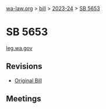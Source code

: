 [wa-law.org](/) > [bill](/bill/) > [2023-24](/bill/2023-24/) > [SB 5653](/bill/2023-24/sb/5653/)

# SB 5653
[leg.wa.gov](https://app.leg.wa.gov/billsummary?BillNumber=5653&Year=2023&Initiative=false)

## Revisions
* [Original Bill](1/)

## Meetings